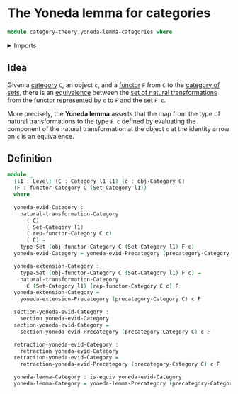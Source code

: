 # The Yoneda lemma for categories

```agda
module category-theory.yoneda-lemma-categories where
```

<details><summary>Imports</summary>

```agda
open import category-theory.categories
open import category-theory.functors-categories
open import category-theory.natural-transformations-categories
open import category-theory.representable-functors-categories
open import category-theory.yoneda-lemma-precategories

open import foundation.category-of-sets
open import foundation.equivalences
open import foundation.retractions
open import foundation.sections
open import foundation.sets
open import foundation.universe-levels
```

</details>

## Idea

Given a [category](category-theory.categories) `C`, an object `c`, and a
[functor](category-theory.functors-categories.md) `F` from `C` to the
[category of sets](foundation.category-of-sets.md), there is an
[equivalence](foundation-core.equivalenes.md) between the
[set of natural transformations](category-theory.natural-transformations-categories.md)
from the functor
[represented](category-theory.representable-functors-categories.md) by `c` to
`F` and the [set](foundation-core.sets.md) `F c`.

More precisely, the **Yoneda lemma** asserts that the map from the type of
natural transformations to the type `F c` defined by evaluating the component of
the natural transformation at the object `c` at the identity arrow on `c` is an
equivalence.

## Definition

```agda
module _
  {l1 : Level} (C : Category l1 l1) (c : obj-Category C)
  (F : functor-Category C (Set-Category l1))
  where

  yoneda-evid-Category :
    natural-transformation-Category
      ( C)
      ( Set-Category l1)
      ( rep-functor-Category C c)
      ( F) →
    type-Set (obj-functor-Category C (Set-Category l1) F c)
  yoneda-evid-Category = yoneda-evid-Precategory (precategory-Category C) c F

  yoneda-extension-Category :
    type-Set (obj-functor-Category C (Set-Category l1) F c) →
    natural-transformation-Category
      C (Set-Category l1) (rep-functor-Category C c) F
  yoneda-extension-Category =
    yoneda-extension-Precategory (precategory-Category C) c F

  section-yoneda-evid-Category :
    section yoneda-evid-Category
  section-yoneda-evid-Category =
    section-yoneda-evid-Precategory (precategory-Category C) c F

  retraction-yoneda-evid-Category :
    retraction yoneda-evid-Category
  retraction-yoneda-evid-Category =
    retraction-yoneda-evid-Precategory (precategory-Category C) c F

  yoneda-lemma-Category : is-equiv yoneda-evid-Category
  yoneda-lemma-Category = yoneda-lemma-Precategory (precategory-Category C) c F
```
